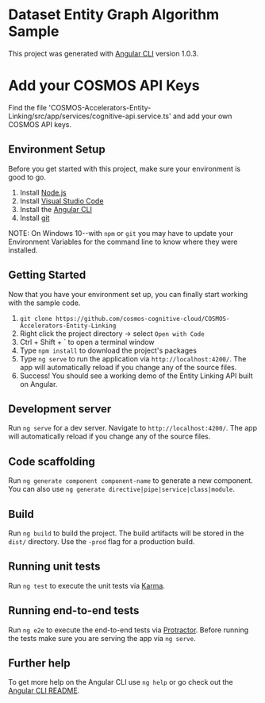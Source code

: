 # Dataset Entity Graph Algorithm Sample

This project was generated with [Angular CLI](https://github.com/angular/angular-cli) version 1.0.3.

# Add your COSMOS API Keys
Find the file 'COSMOS-Accelerators-Entity-Linking/src/app/services/cognitive-api.service.ts' and add your own COSMOS API keys.

## Environment Setup

Before you get started with this project, make sure your environment is good to go.

1. Install [Node.js](https://nodejs.org/en/download/)
2. Install [Visual Studio Code](https://code.visualstudio.com/download)
3. Install the [Angular CLI](https://cli.angular.io/)
4. Install [git](https://git-scm.com/book/en/v2/Getting-Started-Installing-Git)

NOTE: On Windows 10--with `npm` or `git` you may have to update your Environment Variables for the command line to know where they were installed.

## Getting Started

Now that you have your environment set up, you can finally start working with the sample code.

1. `git clone https://github.com/cosmos-cognitive-cloud/COSMOS-Accelerators-Entity-Linking`
2. Right click the project directory -> select `Open with Code`
3. Ctrl + Shift + ` to open a terminal window
4. Type `npm install` to download the project's packages
5. Type `ng serve` to run the application via `http://localhost:4200/`.  The app will automatically reload if you change any of the source files.
6. Success!  You should see a working demo of the Entity Linking API built on Angular.

## Development server

Run `ng serve` for a dev server. Navigate to `http://localhost:4200/`. The app will automatically reload if you change any of the source files.

## Code scaffolding

Run `ng generate component component-name` to generate a new component. You can also use `ng generate directive|pipe|service|class|module`.

## Build

Run `ng build` to build the project. The build artifacts will be stored in the `dist/` directory. Use the `-prod` flag for a production build.

## Running unit tests

Run `ng test` to execute the unit tests via [Karma](https://karma-runner.github.io).

## Running end-to-end tests

Run `ng e2e` to execute the end-to-end tests via [Protractor](http://www.protractortest.org/).
Before running the tests make sure you are serving the app via `ng serve`.

## Further help

To get more help on the Angular CLI use `ng help` or go check out the [Angular CLI README](https://github.com/angular/angular-cli/blob/master/README.md).
